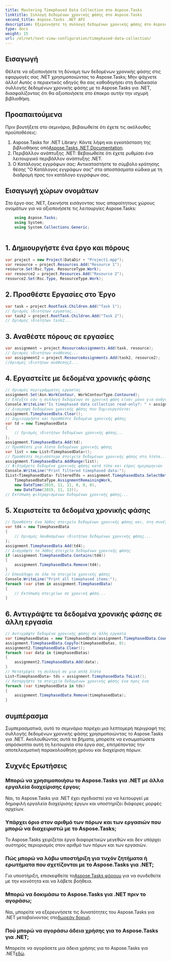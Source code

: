 ```yaml
---
title: Mastering Timephased Data Collection στο Aspose.Tasks
linktitle: Συλλογή δεδομένων χρονικής φάσης στο Aspose.Tasks
second_title: Aspose.Tasks .NET API
description: Εξερευνήστε τη συλλογή δεδομένων χρονικής φάσης στο Aspose.Tasks για .NET. Οδηγός βήμα προς βήμα, συχνές ερωτήσεις και πολλά άλλα. Βελτιώστε τις δυνατότητες διαχείρισης του έργου σας σήμερα!
type: docs
weight: 15
url: /el/net/text-view-configuration/timephased-data-collection/
---
```

## Εισαγωγή
Θέλετε να αξιοποιήσετε τη δύναμη των δεδομένων χρονικής φάσης στις εφαρμογές σας .NET χρησιμοποιώντας το Aspose.Tasks; Μην ψάχνετε άλλο! Αυτός ο περιεκτικός οδηγός θα σας καθοδηγήσει στη διαδικασία συλλογής δεδομένων χρονικής φάσης με το Aspose.Tasks για .NET, διασφαλίζοντας ότι θα αξιοποιήσετε στο έπακρο αυτήν την ισχυρή βιβλιοθήκη.
## Προαπαιτούμενα
Πριν βουτήξετε στο σεμινάριο, βεβαιωθείτε ότι έχετε τις ακόλουθες προϋποθέσεις:
1.  Aspose.Tasks for .NET Library: Κάντε λήψη και εγκατάσταση της βιβλιοθήκης από[Aspose.Tasks .NET Documentation](https://reference.aspose.com/tasks/net/).
2. Περιβάλλον ανάπτυξης .NET: Βεβαιωθείτε ότι έχετε ρυθμίσει ένα λειτουργικό περιβάλλον ανάπτυξης .NET.
3. Ο Κατάλογος εγγράφων σας: Αντικαταστήστε το σύμβολο κράτησης θέσης "Ο Κατάλογος εγγράφων σας" στα αποσπάσματα κώδικα με τη διαδρομή προς τον κατάλογο εγγράφων σας.
## Εισαγωγή χώρων ονομάτων
Στο έργο σας .NET, ξεκινήστε εισάγοντας τους απαραίτητους χώρους ονομάτων για να αξιοποιήσετε τις λειτουργίες Aspose.Tasks:
```csharp
    using Aspose.Tasks;
    using System;
    using System.Collections.Generic;
    
```
## 1. Δημιουργήστε ένα έργο και πόρους
```csharp
var project = new Project(DataDir + "Project1.mpp");
var resource = project.Resources.Add("Resource 1");
resource.Set(Rsc.Type, ResourceType.Work);
var resource2 = project.Resources.Add("Resource 2");
resource2.Set(Rsc.Type, ResourceType.Work);
```
## 2. Προσθέστε Εργασίες στο Έργο
```csharp
var task = project.RootTask.Children.Add("Task 1");
// Ορισμός ιδιοτήτων εργασίας...
var task2 = project.RootTask.Children.Add("Task 2");
// Ορισμός ιδιοτήτων task2...
```
## 3. Αναθέστε πόρους σε εργασίες
```csharp
var assignment = project.ResourceAssignments.Add(task, resource);
// Ορισμός ιδιοτήτων ανάθεσης...
var assignment2 = project.ResourceAssignments.Add(task2, resource2);
//Ορισμός ιδιοτήτων ανάθεσης2...
```
## 4. Εργαστείτε με δεδομένα χρονικής φάσης
```csharp
// Ορισμός περιγράμματος εργασίας
assignment.Set(Asn.WorkContour, WorkContourType.Contoured);
// Ελέγξτε εάν η συλλογή δεδομένων σε χρονική φάση είναι μόνο για ανάγνωση
Console.WriteLine("Is timephased data collection read-only?: " + assignment.TimephasedData.IsReadOnly);
// Διαγραφή δεδομένων χρονικής φάσης που δημιουργούνται
assignment.TimephasedData.Clear();
// Δημιουργήστε και προσθέστε δεδομένα χρονικής φάσης
var td = new TimephasedData
{
    // Ορισμός ιδιοτήτων δεδομένων χρονικής φάσης...
};
assignment.TimephasedData.Add(td);
// Προσθέστε μια λίστα δεδομένων χρονικής φάσης
var list = new List<TimephasedData>();
// Προσθέστε περισσότερα στοιχεία δεδομένων χρονικής φάσης στη λίστα...
assignment.TimephasedData.AddRange(list);
// Φιλτράρετε δεδομένα χρονικής φάσης κατά τύπο και εύρος ημερομηνιών
Console.WriteLine("Print filtered timephased data:");
IList<TimephasedData> filteredTds = assignment.TimephasedData.SelectBetweenStartAndFinish(
    TimephasedDataType.AssignmentRemainingWork,
    new DateTime(2019, 11, 11, 0, 0, 0),
    new DateTime(2019, 11, 13));
// Εκτύπωση φιλτραρισμένων δεδομένων χρονικής φάσης...
```
## 5. Χειριστείτε τα δεδομένα χρονικής φάσης
```csharp
// Προσθέστε ένα λάθος στοιχείο δεδομένων χρονικής φάσης και, στη συνέχεια, διαγράψτε το
var td4 = new TimephasedData
{
    // Ορισμός λανθασμένων ιδιοτήτων δεδομένων χρονικής φάσης...
};
assignment.TimephasedData.Add(td4);
// Διαγράψτε το λάθος στοιχείο δεδομένων χρονικής φάσης
if (assignment.TimephasedData.Contains(td4))
{
    assignment.TimephasedData.Remove(td4);
}
// Επανάληψη σε όλα τα στοιχεία χρονικής φάσης
Console.WriteLine("Print all timephased items:");
foreach (var item in assignment.TimephasedData)
{
    // Εκτύπωση στοιχείων σε χρονική φάση...
}
```
## 6. Αντιγράψτε τα δεδομένα χρονικής φάσης σε άλλη εργασία
```csharp
// Αντιγράψτε δεδομένα χρονικής φάσης σε άλλη εργασία
var timephasedDatas = new TimephasedData[assignment.TimephasedData.Count];
assignment.TimephasedData.CopyTo(timephasedDatas, 0);
assignment2.TimephasedData.Clear();
foreach (var data in timephasedDatas)
{
    assignment2.TimephasedData.Add(data);
}
// Μετατρέψτε τη συλλογή σε μια απλή λίστα
List<TimephasedData> tds = assignment.TimephasedData.ToList();
// Καταργήστε τα στοιχεία δεδομένων χρονικής φάσης ένα προς ένα
foreach (var timephasedData in tds)
{
    assignment.TimephasedData.Remove(timephasedData);
}
```
## συμπέρασμα
Συμπερασματικά, αυτό το σεμινάριο παρέχει μια λεπτομερή περιγραφή της συλλογής δεδομένων χρονικής φάσης χρησιμοποιώντας το Aspose.Tasks για .NET. Ακολουθώντας αυτά τα βήματα, μπορείτε να ενσωματώσετε απρόσκοπτα αυτή τη λειτουργία στα έργα σας, επιτρέποντας την αποτελεσματική παρακολούθηση χρόνου και διαχείριση πόρων.
## Συχνές Ερωτήσεις
### Μπορώ να χρησιμοποιήσω το Aspose.Tasks για .NET με άλλα εργαλεία διαχείρισης έργου;
Ναι, το Aspose.Tasks για .NET έχει σχεδιαστεί για να λειτουργεί με δημοφιλή εργαλεία διαχείρισης έργων και υποστηρίζει διάφορες μορφές αρχείων.
### Υπάρχει όριο στον αριθμό των πόρων και των εργασιών που μπορώ να διαχειριστώ με το Aspose.Tasks;
Το Aspose.Tasks χειρίζεται έργα διαφορετικών μεγεθών και δεν υπάρχει αυστηρός περιορισμός στον αριθμό των πόρων και των εργασιών.
### Πώς μπορώ να λάβω υποστήριξη για τυχόν ζητήματα ή ερωτήματα που σχετίζονται με το Aspose.Tasks για .NET;
 Για υποστήριξη, επισκεφθείτε το[Aspose.Tasks φόρουμ](https://forum.aspose.com/c/tasks/15) για να συνδεθείτε με την κοινότητα και να λάβετε βοήθεια.
### Μπορώ να δοκιμάσω το Aspose.Tasks για .NET πριν το αγοράσω;
 Ναι, μπορείτε να εξερευνήσετε τις δυνατότητες του Aspose.Tasks για .NET μεταβαίνοντας στο[δωρεάν δοκιμή](https://releases.aspose.com/).
### Πού μπορώ να αγοράσω άδεια χρήσης για το Aspose.Tasks για .NET;
Μπορείτε να αγοράσετε μια άδεια χρήσης για το Aspose.Tasks για .NET[εδώ](https://purchase.aspose.com/buy).